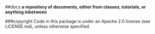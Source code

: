 ##docs
**a repository of documents, either from classes, tutorials, or anything inbetween**

###copyright
Code in this package is under an Apache 2.0 license (see LICENSE.md), unless otherwise specified.
